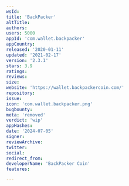 ```yaml
---
wsId: 
title: 'BackPacker'
altTitle: 
authors: 
users: 5000
appId: 'com.wallet.backpacker'
appCountry: 
released: '2020-01-11'
updated: '2021-02-17'
version: '2.3.1'
stars: 3.9
ratings: 
reviews: 
size: 
website: 'https://wallet.backpackercoin.com/'
repository: 
issue: 
icon: 'com.wallet.backpacker.png'
bugbounty: 
meta: 'removed'
verdict: 'wip'
appHashes: 
date: '2024-07-05'
signer: 
reviewArchive: 
twitter: 
social: 
redirect_from: 
developerName: 'BackPacker Coin'
features: 

---
```


